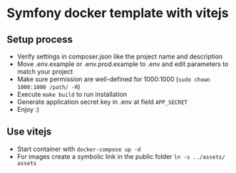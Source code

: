 # Symfony docker template with vitejs
## Setup process

- Verify settings in composer.json like the project name and description
- Move .env.example or .env.prod.example to .env and edit parameters to match your project
- Make sure permission are well-defined for 1000:1000 (`sudo chown 1000:1000 /path/ -R`)
- Execute `make build` to run installation
- Generate application secret key in .env at field `APP_SECRET`
- Enjoy :)

## Use vitejs

- Start container with `docker-compose up -d`
- For images create a symbolic link in the public folder `ln -s ../assets/ assets`
